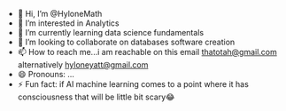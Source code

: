 - 👋 Hi, I’m @HyloneMath
- 👀 I’m interested in Analytics 
- 🌱 I’m currently learning data science fundamentals 
- 💞️ I’m looking to collaborate on databases software creation 
- 📫 How to reach me...i am reachable on this email thatotah@gmail.com alternatively hyloneyatt@gmail.com
- 😄 Pronouns: ...
- ⚡ Fun fact: if AI machine learning comes to a point where it has consciousness that will be little bit scary😂

<!---
HyloneMath/HyloneMath is a ✨ special ✨ repository because its `README.md` (this file) appears on your GitHub profile.
You can click the Preview link to take a look at your changes.
--->

